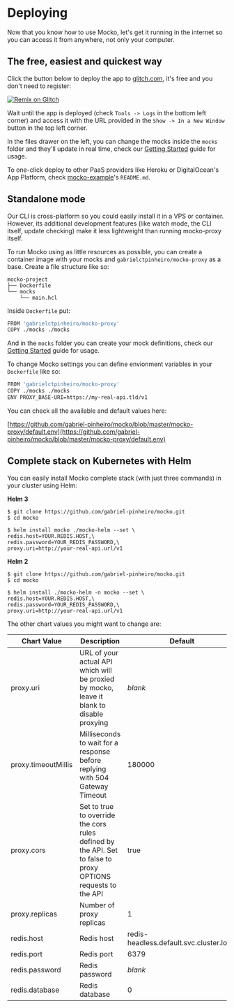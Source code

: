 <base href="https://mocko.dev" target="_blank"/>

# Deploying

Now that you know how to use Mocko, let's get it running in the
internet so you can access it from anywhere, not only your computer.

## The free, easiest and quickest way

Click the button below to deploy the app to [glitch.com](https://cdt.one/UUBAcUL), it's free and you don't need to register:

[![Remix on Glitch](https://cdn.glitch.com/2703baf2-b643-4da7-ab91-7ee2a2d00b5b%2Fremix-button.svg)](https://cdt.one/zAXGDPb)

Wait until the app is deployed (check `Tools -> Logs` in the bottom left corner) and access it with the URL provided in the `Show -> In a New Window` button in the top left corner.

In the files drawer on the left, you can change the mocks inside the `mocks` folder and they'll update in real time, check our [Getting Started](https://mocko.dev/getting-started/standalone/) guide for usage.

To one-click deploy to other PaaS providers like Heroku or DigitalOcean's App Platform, check [mocko-example](https://cdt.one/tsXeJfu)'s `README.md`.

## Standalone mode

Our CLI is cross-platform so you could easily install it in a VPS or container.
However, its additional development features (like watch mode, the CLI itself,
update checking) make it less lightweight than running mocko-proxy itself.

To run Mocko using as little resources as possible, you can create a container
image with your mocks and `gabrielctpinheiro/mocko-proxy` as a base. Create a file
structure like so:

```text
mocko-project
├── Dockerfile
└── mocks
    └── main.hcl
```

Inside `Dockerfile` put:
```sh
FROM 'gabrielctpinheiro/mocko-proxy'
COPY ./mocks ./mocks
```

And in the `mocks` folder you can create your mock definitions, check our [Getting Started](https://mocko.dev/getting-started/standalone/) guide for usage.

To change Mocko settings you can define envionment variables in your `Dockerfile` like so:
```sh
FROM 'gabrielctpinheiro/mocko-proxy'
COPY ./mocks ./mocks
ENV PROXY_BASE-URI=https://my-real-api.tld/v1
```

You can check all the available and default values here:

[https://github.com/gabriel-pinheiro/mocko/blob/master/mocko-proxy/default.env](https://github.com/gabriel-pinheiro/mocko/blob/master/mocko-proxy/default.env)

## Complete stack on Kubernetes with Helm

You can easily install Mocko complete stack (with just three commands) in your cluster using Helm:

**Helm 3**
```shell
$ git clone https://github.com/gabriel-pinheiro/mocko.git
$ cd mocko

$ helm install mocko ./mocko-helm --set \
redis.host=YOUR.REDIS.HOST,\
redis.password=YOUR_REDIS_PASSWORD,\
proxy.uri=http://your-real-api.url/v1
```

**Helm 2**
```shell
$ git clone https://github.com/gabriel-pinheiro/mocko.git
$ cd mocko

$ helm install ./mocko-helm -n mocko --set \
redis.host=YOUR.REDIS.HOST,\
redis.password=YOUR_REDIS_PASSWORD,\
proxy.uri=http://your-real-api.url/v1
```
The other chart values you might want to change are:
<table>
<thead>
<tr>
<th><strong>Chart Value</strong></th>
<th><strong>Description</strong></th>
<th><strong>Default</strong></th>
</tr>
</thead>
<tbody>
<tr>
<td>proxy.uri</td>
<td>URL of your actual API which will be proxied by mocko, leave it blank to disable proxying</td>
<td><em>blank</em></td>
</tr>
<tr>
<td>proxy.timeoutMillis</td>
<td>Milliseconds to wait for a response before replying with 504 Gateway Timeout</td>
<td>180000</td>
</tr>
<tr>
<td>proxy.cors</td>
<td>Set to true to override the cors rules defined by the API. Set to false to proxy OPTIONS requests to the API</td>
<td>true</td>
</tr>
<tr>
<td>proxy.replicas</td>
<td>Number of proxy replicas</td>
<td>1</td>
</tr>
<tr>
<td>redis.host</td>
<td>Redis host</td>
<td>redis-headless.default.svc.cluster.local</td>
</tr>
<tr>
<td>redis.port</td>
<td>Redis port</td>
<td>6379</td>
</tr>
<tr>
<td>redis.password</td>
<td>Redis password</td>
<td><em>blank</em></td>
</tr>
<tr>
<td>redis.database</td>
<td>Redis database</td>
<td>0</td>
</tr>
</tbody>
</table>
